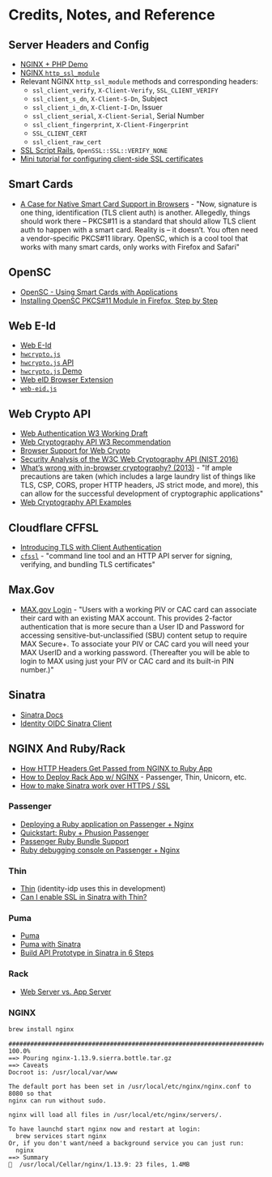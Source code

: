 # Credits, Notes, and Reference

## Server Headers and Config

  + [NGINX + PHP Demo](https://gist.github.com/brodygov/6fadd5eb0b1ecc90f27824197b31b80f#file-nginx-default-conf)
  + [NGINX `http_ssl_module`](http://nginx.org/en/docs/http/ngx_http_ssl_module.html)
  + Relevant NGINX `http_ssl_module` methods and corresponding headers:
    + `ssl_client_verify`, `X-Client-Verify`, `SSL_CLIENT_VERIFY`
    + `ssl_client_s_dn`, `X-Client-S-Dn`, Subject
    + `ssl_client_i_dn`, `X-Client-I-Dn`, Issuer
    + `ssl_client_serial`, `X-Client-Serial`, Serial Number
    + `ssl_client_fingerprint`, `X-Client-Fingerprint`
    + `SSL_CLIENT_CERT`
    + `ssl_client_raw_cert`
  + [SSL Script Rails](https://github.com/brockgr/rack-handler-apache/blob/master/examples/ssl-script-rails), `OpenSSL::SSL::VERIFY_NONE`
  + [Mini tutorial for configuring client-side SSL certificates](https://gist.github.com/mtigas/952344)

## Smart Cards

  + [A Case for Native Smart Card Support in Browsers](https://techblog.bozho.net/case-native-smart-card-support-browsers/) - "Now, signature is one thing, identification (TLS client auth) is another. Allegedly, things should work there – PKCS#11 is a standard that should allow TLS client auth to happen with a smart card. Reality is – it doesn’t. You often need a vendor-specific PKCS#11 library. OpenSC, which is a cool tool that works with many smart cards, only works with Firefox and Safari"

## OpenSC

  + [OpenSC - Using Smart Cards with Applications](https://github.com/OpenSC/OpenSC/wiki/Using-smart-cards-with-applications)
  + [Installing OpenSC PKCS#11 Module in Firefox, Step by Step](https://github.com/OpenSC/OpenSC/wiki/Installing-OpenSC-PKCS%2311-Module-in-Firefox%2C-Step-by-Step)

## Web E-Id

  + [Web E-Id](https://hwcrypto.github.io/)
  + [`hwcrypto.js`](https://github.com/hwcrypto/hwcrypto.js)
  + [`hwcrypto.js` API](https://github.com/hwcrypto/hwcrypto.js/wiki/API)
  + [`hwcrypto.js` Demo](https://hwcrypto.github.io/demo/)
  + [Web eID Browser Extension](https://github.com/web-eid/web-eid-extension)
  + [`web-eid.js`](https://github.com/web-eid/web-eid.js)

## Web Crypto API

  + [Web Authentication W3 Working Draft](https://www.w3.org/TR/webauthn/)
  + [Web Cryptography API W3 Recommendation](https://www.w3.org/TR/WebCryptoAPI/)
  + [Browser Support for Web Crypto](https://caniuse.com/#feat=cryptography)
  + [Security Analysis of the W3C Web Cryptography API (NIST 2016)](https://csrc.nist.gov/csrc/media/events/ssr-2016-security-standardisation-research/documents/presentation-mon-halpin.pdf)
  + [What’s wrong with in-browser cryptography? (2013)](https://tonyarcieri.com/whats-wrong-with-webcrypto) - "If ample precautions are taken (which includes a large laundry list of things like TLS, CSP, CORS, proper HTTP headers, JS strict mode, and more), this can allow for the successful development of cryptographic applications"
  + [Web Cryptography API Examples](https://github.com/diafygi/webcrypto-examples)

## Cloudflare CFFSL

  + [Introducing TLS with Client Authentication](https://blog.cloudflare.com/introducing-tls-client-auth/)
  + [`cfssl`](https://github.com/cloudflare/cfssl) - "command line tool and an HTTP API server for signing, verifying, and bundling TLS certificates"

## Max.Gov

  + [MAX.gov Login](https://login.max.gov/cas/login) - "Users with a working PIV or CAC card can associate their card with an existing MAX account. This provides 2-factor authentication that is more secure than a User ID and Password for accessing sensitive-but-unclassified (SBU) content setup to require MAX Secure+. To associate your PIV or CAC card you will need your MAX UserID and a working password. (Thereafter you will be able to login to MAX using just your PIV or CAC card and its built-in PIN number.)"

## Sinatra

  + [Sinatra Docs](http://sinatrarb.com/intro.html)
  + [Identity OIDC Sinatra Client](https://github.com/18F/identity-openidconnect-sinatra/blob/master/app.rb)

## NGINX And Ruby/Rack

  + [How HTTP Headers Get Passed from NGINX to Ruby App](http://blog.honeybadger.io/how-cookies-and-other-http-headers-get-passed-from-nginx-to-rack-and-into-rails/)
  + [How to Deploy Rack App w/ NGINX](https://stackoverflow.com/questions/13030149/how-to-deploy-ruby-rack-app-with-nginx) - Passenger, Thin, Unicorn, etc.
  + [How to make Sinatra work over HTTPS / SSL](https://stackoverflow.com/questions/3696558/how-to-make-sinatra-work-over-https-ssl)

### Passenger

  + [Deploying a Ruby application on Passenger + Nginx](https://www.phusionpassenger.com/library/deploy/nginx/deploy/ruby/)
  + [Quickstart: Ruby + Phusion Passenger](https://www.phusionpassenger.com/library/walkthroughs/start/ruby.html)
  + [Passenger Ruby Bundle Support](https://www.phusionpassenger.com/library/indepth/ruby/bundler.html)
  + [Ruby debugging console on Passenger + Nginx](https://www.phusionpassenger.com/library/admin/nginx/debugging_console/ruby/)

### Thin

  + [Thin](https://github.com/macournoyer/thin) (identity-idp uses this in development)
  + [Can I enable SSL in Sinatra with Thin?](https://stackoverflow.com/questions/11405161/can-i-enable-ssl-in-sinatra-with-thin)

### Puma

  + [Puma](https://github.com/puma/puma/)
  + [Puma with Sinatra](https://github.com/puma/puma#sinatra)
  + [Build API Prototype in Sinatra in 6 Steps](http://isselguberna.com/build-an-api-prototype-with-sinatra-in-6-steps/)

### Rack

+ [Web Server vs. App Server](https://www.justinweiss.com/articles/a-web-server-vs-an-app-server/)

### NGINX

```sh
brew install nginx
```

    ######################################################################## 100.0%
    ==> Pouring nginx-1.13.9.sierra.bottle.tar.gz
    ==> Caveats
    Docroot is: /usr/local/var/www

    The default port has been set in /usr/local/etc/nginx/nginx.conf to 8080 so that
    nginx can run without sudo.

    nginx will load all files in /usr/local/etc/nginx/servers/.

    To have launchd start nginx now and restart at login:
      brew services start nginx
    Or, if you don't want/need a background service you can just run:
      nginx
    ==> Summary
    🍺  /usr/local/Cellar/nginx/1.13.9: 23 files, 1.4MB

